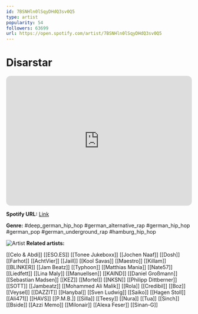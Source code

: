 ```yaml
---
id: 7BSNHln0lSqyDHdQ3sv0Q5
type: artist
popularity: 54
followers: 63699
url: https://open.spotify.com/artist/7BSNHln0lSqyDHdQ3sv0Q5
---
```

# Disarstar

<iframe style="border-radius:12px" src="https://open.spotify.com/embed/artist/7BSNHln0lSqyDHdQ3sv0Q5" width="100%" height="352" frameBorder="0" allowfullscreen="" allow="autoplay; clipboard-write; encrypted-media; fullscreen; picture-in-picture" loading="lazy"></iframe>

**Spotify URL:** [Link](https://open.spotify.com/artist/7BSNHln0lSqyDHdQ3sv0Q5)

**Genre:**  #deep_german_hip_hop #german_alternative_rap #german_hip_hop #german_pop #german_underground_rap #hamburg_hip_hop

![Artist](https://i.scdn.co/image/ab6761610000e5eb42d415a4ec02121089901444)
**Related artists:**

[[Celo & Abdi]]
[[ESO.ES]]
[[Tonee Jukeboxx]]
[[Jochen Naaf]]
[[Dosh]]
[[Farhot]]
[[AchtVier]]
[[Jaill]]
[[Kool Savas]]
[[Maestro]]
[[Killam]]
[[BLINKER]]
[[Jam Beatz]]
[[Typhoon]]
[[Matthias Mania]]
[[Nate57]]
[[Liedfett]]
[[Lina Maly]]
[[Manuellsen]]
[[KAIND]]
[[Daniel Großmann]]
[[Sebastian Madsen]]
[[KEZ]]
[[Mortel]]
[[NKSN]]
[[Philipp Dittberner]]
[[SOTT]]
[[Jambeatz]]
[[Mohammed Ali Malik]]
[[Rola]]
[[Credibil]]
[[Boz]]
[[Veysel]]
[[DAZZIT]]
[[Hanybal]]
[[Sven Ludwig]]
[[Saiko]]
[[Hagen Stoll]]
[[Ali471]]
[[HAVS]]
[[P.M.B.]]
[[Silla]]
[[Teesy]]
[[Nura]]
[[Tua]]
[[Sinch]]
[[Bside]]
[[Azzi Memo]]
[[Milonair]]
[[Alexa Feser]]
[[Sinan-G]]
